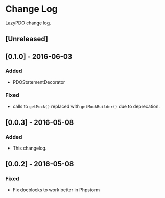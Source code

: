 # Change Log
LazyPDO change log.

## [Unreleased]

## [0.1.0] - 2016-06-03
### Added
- PDOStatementDecorator

### Fixed
- calls to `getMock()` replaced with `getMockBuilder()` due to deprecation.

## [0.0.3] - 2016-05-08
### Added
- This changelog.

## [0.0.2] - 2016-05-08
### Fixed
- Fix docblocks to work better in Phpstorm
